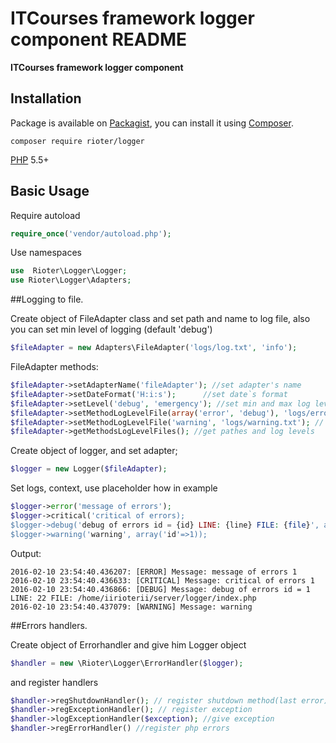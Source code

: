 ITCourses framework logger component README
==

**ITCourses framework logger component**


## Installation

Package is available on [Packagist](http://packagist.org/packages/rioter/logger),
you can install it using [Composer](http://getcomposer.org).

```shell
composer require rioter/logger
```

[PHP](https://php.net) 5.5+ 


## Basic Usage

Require autoload

```php
require_once('vendor/autoload.php');
```

Use namespaces

```php
use  Rioter\Logger\Logger;
use Rioter\Logger\Adapters;
```

##Logging to file.

Create object of FileAdapter class and set path and name to log file, also you can set min level of logging (default 'debug')

```php
$fileAdapter = new Adapters\FileAdapter('logs/log.txt', 'info');
```

FileAdapter methods:

```php
$fileAdapter->setAdapterName('fileAdapter'); //set adapter's name
$fileAdapter->setDateFormat('H:i:s');      //set date`s format
$fileAdapter->setLevel('debug', 'emergency'); //set min and max log levels
$fileAdapter->setMethodLogLevelFile(array('error', 'debug'), 'logs/error_debug.txt'); // or you can use array for multiply setting 
$fileAdapter->setMethodLogLevelFile('warning', 'logs/warning.txt'); // set different pathes for each errors log
$fileAdapter->getMethodsLogLevelFiles(); //get pathes and log levels
```

Create object of logger, and set adapter;

```php
$logger = new Logger($fileAdapter);
```

Set logs, context, use placeholder how in example
```php
$logger->error('message of errors');
$logger->critical('critical of errors);
$logger->debug('debug of errors id = {id} LINE: {line} FILE: {file}', array('id'=>1, 'line'=>__LINE__, 'file' => __FILE__));
$logger->warning('warning', array('id'=>1));
```

Output:
```no-highlight
2016-02-10 23:54:40.436207: [ERROR] Message: message of errors 1
2016-02-10 23:54:40.436633: [CRITICAL] Message: critical of errors 1
2016-02-10 23:54:40.436866: [DEBUG] Message: debug of errors id = 1 LINE: 22 FILE: /home/iirioterii/server/logger/index.php
2016-02-10 23:54:40.437079: [WARNING] Message: warning
```
##Errors handlers.

Create object of Errorhandler and give him Logger object
```php
$handler = new \Rioter\Logger\ErrorHandler($logger);
```

and register handlers
```php
$handler->regShutdownHandler(); // register shutdown method(last error);
$handler->regExceptionHandler(); // register exception 
$handler->logExceptionHandler($exception); //give exception
$handler->regErrorHandler() //register php errors
```

